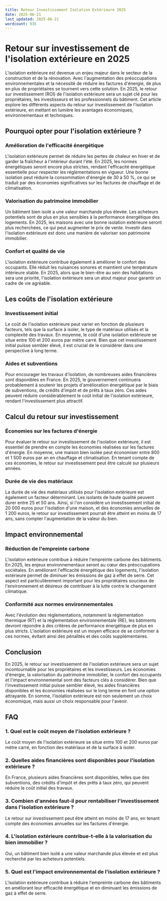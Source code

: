 ```yaml
---
title: Retour Investissement Isolation Extérieure 2025
date: 2025-06-21
last_updated: 2025-06-21
wordcount: 935
---
```


# Retour sur investissement de l'isolation extérieure en 2025

L'isolation extérieure est devenue un enjeu majeur dans le secteur de la construction et de la rénovation. Avec l'augmentation des préoccupations environnementales et la nécessité de réduire les factures d'énergie, de plus en plus de propriétaires se tournent vers cette solution. En 2025, le retour sur investissement (ROI) de l'isolation extérieure sera un sujet clé pour les propriétaires, les investisseurs et les professionnels du bâtiment. Cet article explore les différents aspects du retour sur investissement de l'isolation extérieure, en mettant en lumière les avantages économiques, environnementaux et techniques.

## Pourquoi opter pour l'isolation extérieure ?

### Amélioration de l'efficacité énergétique

L'isolation extérieure permet de réduire les pertes de chaleur en hiver et de garder la fraîcheur à l'intérieur durant l'été. En 2025, les normes énergétiques seront encore plus strictes, rendant l'efficacité énergétique essentielle pour respecter les réglementations en vigueur. Une bonne isolation peut réduire la consommation d'énergie de 30 à 50 %, ce qui se traduit par des économies significatives sur les factures de chauffage et de climatisation.

### Valorisation du patrimoine immobilier

Un bâtiment bien isolé a une valeur marchande plus élevée. Les acheteurs potentiels sont de plus en plus sensibles à la performance énergétique des logements. En 2025, les maisons avec une bonne isolation extérieure seront plus recherchées, ce qui peut augmenter le prix de vente. Investir dans l'isolation extérieure est donc une manière de valoriser son patrimoine immobilier.

### Confort et qualité de vie

L'isolation extérieure contribue également à améliorer le confort des occupants. Elle réduit les nuisances sonores et maintient une température intérieure stable. En 2025, alors que le bien-être au sein des habitations sera une priorité, l'isolation extérieure sera un atout majeur pour garantir un cadre de vie agréable.

## Les coûts de l'isolation extérieure

### Investissement initial

Le coût de l'isolation extérieure peut varier en fonction de plusieurs facteurs, tels que la surface à isoler, le type de matériaux utilisés et la complexité des travaux. En moyenne, le coût d'une isolation extérieure se situe entre 100 et 200 euros par mètre carré. Bien que cet investissement initial puisse sembler élevé, il est crucial de le considérer dans une perspective à long terme.

### Aides et subventions

Pour encourager les travaux d'isolation, de nombreuses aides financières sont disponibles en France. En 2025, le gouvernement continuera probablement à soutenir les projets d'amélioration énergétique par le biais de subventions, de crédits d'impôt et de prêts à taux zéro. Ces aides peuvent réduire considérablement le coût initial de l'isolation extérieure, rendant l'investissement plus attractif.

## Calcul du retour sur investissement

### Économies sur les factures d'énergie

Pour évaluer le retour sur investissement de l'isolation extérieure, il est essentiel de prendre en compte les économies réalisées sur les factures d'énergie. En moyenne, une maison bien isolée peut économiser entre 800 et 1 500 euros par an en chauffage et climatisation. En tenant compte de ces économies, le retour sur investissement peut être calculé sur plusieurs années.

### Durée de vie des matériaux

La durée de vie des matériaux utilisés pour l'isolation extérieure est également un facteur déterminant. Les isolants de haute qualité peuvent durer entre 25 et 50 ans. Ainsi, si l'on considère un investissement initial de 20 000 euros pour l'isolation d'une maison, et des économies annuelles de 1 200 euros, le retour sur investissement pourrait être atteint en moins de 17 ans, sans compter l'augmentation de la valeur du bien.

## Impact environnemental

### Réduction de l'empreinte carbone

L'isolation extérieure contribue à réduire l'empreinte carbone des bâtiments. En 2025, les enjeux environnementaux seront au cœur des préoccupations sociétales. En améliorant l'efficacité énergétique des logements, l'isolation extérieure permet de diminuer les émissions de gaz à effet de serre. Cet aspect est particulièrement important pour les propriétaires soucieux de l'environnement et désireux de contribuer à la lutte contre le changement climatique.

### Conformité aux normes environnementales

Avec l'évolution des réglementations, notamment la réglementation thermique (RT) et la réglementation environnementale (RE), les bâtiments devront répondre à des critères de performance énergétique de plus en plus stricts. L'isolation extérieure est un moyen efficace de se conformer à ces normes, évitant ainsi des pénalités et des coûts supplémentaires.

## Conclusion

En 2025, le retour sur investissement de l'isolation extérieure sera un sujet incontournable pour les propriétaires et les investisseurs. Les économies d'énergie, la valorisation du patrimoine immobilier, le confort des occupants et l'impact environnemental sont des facteurs clés à considérer. Bien que l'investissement initial puisse sembler élevé, les aides financières disponibles et les économies réalisées sur le long terme en font une option attrayante. En somme, l'isolation extérieure est non seulement un choix économique, mais aussi un choix responsable pour l'avenir.

## FAQ

### 1. Quel est le coût moyen de l'isolation extérieure ?

Le coût moyen de l'isolation extérieure se situe entre 100 et 200 euros par mètre carré, en fonction des matériaux et de la surface à isoler.

### 2. Quelles aides financières sont disponibles pour l'isolation extérieure ?

En France, plusieurs aides financières sont disponibles, telles que des subventions, des crédits d'impôt et des prêts à taux zéro, qui peuvent réduire le coût initial des travaux.

### 3. Combien d'années faut-il pour rentabiliser l'investissement dans l'isolation extérieure ?

Le retour sur investissement peut être atteint en moins de 17 ans, en tenant compte des économies annuelles sur les factures d'énergie.

### 4. L'isolation extérieure contribue-t-elle à la valorisation du bien immobilier ?

Oui, un bâtiment bien isolé a une valeur marchande plus élevée et est plus recherché par les acheteurs potentiels.

### 5. Quel est l'impact environnemental de l'isolation extérieure ?

L'isolation extérieure contribue à réduire l'empreinte carbone des bâtiments en améliorant leur efficacité énergétique et en diminuant les émissions de gaz à effet de serre.